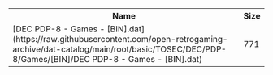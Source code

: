 <table>
<tr><th>Name</th><th>Size</th></tr>
<tr><td>
[DEC PDP-8 - Games - [BIN].dat](https://raw.githubusercontent.com/open-retrogaming-archive/dat-catalog/main/root/basic/TOSEC/DEC/PDP-8/Games/[BIN]/DEC PDP-8 - Games - [BIN].dat)
</td><td>771</td></tr>
</table>
